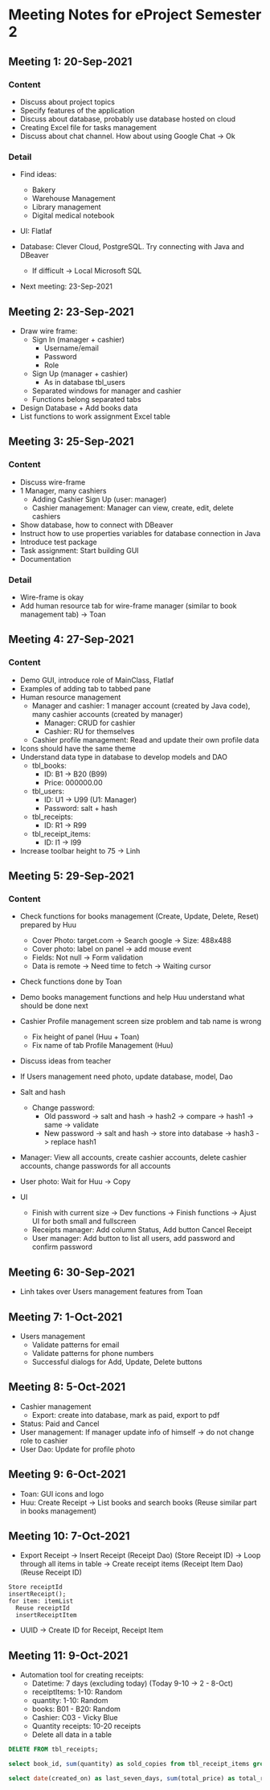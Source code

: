 # Meeting Notes for eProject Semester 2

## Meeting 1: 20-Sep-2021

### Content

- Discuss about project topics
- Specify features of the application
- Discuss about database, probably use database hosted on cloud
- Creating Excel file for tasks management
- Discuss about chat channel. How about using Google Chat -> Ok

### Detail

- Find ideas:
  - Bakery
  - Warehouse Management
  - Library management
  - Digital medical notebook

- UI: Flatlaf
- Database: Clever Cloud, PostgreSQL. Try connecting with Java and DBeaver
  - If difficult -> Local Microsoft SQL

- Next meeting: 23-Sep-2021
  
## Meeting 2: 23-Sep-2021

- Draw wire frame:
  - Sign In (manager + cashier)
    - Username/email
    - Password
    - Role
  - Sign Up (manager + cashier)
    - As in database tbl_users
  - Separated windows for manager and cashier
  - Functions belong separated tabs
- Design Database + Add books data
- List functions to work assignment Excel table 

## Meeting 3: 25-Sep-2021

### Content

- Discuss wire-frame
- 1 Manager, many cashiers
  - Adding Cashier Sign Up (user: manager)
  - Cashier management: Manager can view, create, edit, delete cashiers
- Show database, how to connect with DBeaver
- Instruct how to use properties variables for database connection in Java
- Introduce test package
- Task assignment: Start building GUI
- Documentation

### Detail

- Wire-frame is okay
- Add human resource tab for wire-frame manager (similar to book management tab) -> Toan 

## Meeting 4: 27-Sep-2021

### Content

- Demo GUI, introduce role of MainClass, Flatlaf
- Examples of adding tab to tabbed pane
- Human resource management
  - Manager and cashier: 1 manager account (created by Java code), many cashier accounts (created by manager)
    - Manager: CRUD for cashier
    - Cashier: RU for themselves
  - Cashier profile management: Read and update their own profile data
- Icons should have the same theme
- Understand data type in database to develop models and DAO
  - tbl_books:
    - ID: B1 -> B20 (B99)
    - Price: 000000.00
  - tbl_users:
    - ID: U1 -> U99 (U1: Manager)
    - Password: salt + hash
  - tbl_receipts:
    - ID: R1 -> R99
  - tbl_receipt_items:
    - ID: I1 -> I99
- Increase toolbar height to 75 -> Linh

## Meeting 5: 29-Sep-2021

### Content

- Check functions for books management (Create, Update, Delete, Reset) prepared by Huu
  - Cover Photo: target.com -> Search google -> Size: 488x488
  - Cover photo: label on panel -> add mouse event
  - Fields: Not null -> Form validation
  - Data is remote -> Need time to fetch -> Waiting cursor
- Check functions done by Toan
- Demo books management functions and help Huu understand what should be done next
- Cashier Profile management screen size problem and tab name is wrong
  - Fix height of panel (Huu + Toan)
  - Fix name of tab Profile Management (Huu)
- Discuss ideas from teacher
- If Users management need photo, update database, model, Dao
- Salt and hash
  - Change password: 
    - Old password -> salt and hash -> hash2 -> compare -> hash1 -> same -> validate
    - New password -> salt and hash -> store into database -> hash3 -> replace hash1
  
- Manager: View all accounts, create cashier accounts, delete cashier accounts, change passwords for all accounts
- User photo: Wait for Huu -> Copy
- UI
  - Finish with current size -> Dev functions -> Finish functions -> Ajust UI for both small and fullscreen
  - Receipts manager: Add column Status, Add button Cancel Receipt
  - User manager: Add button to list all users, add password and confirm password

## Meeting 6: 30-Sep-2021

- Linh takes over Users management features from Toan

## Meeting 7: 1-Oct-2021

- Users management
  - Validate patterns for email
  - Validate patterns for phone numbers
  - Successful dialogs for Add, Update, Delete buttons

## Meeting 8: 5-Oct-2021

- Cashier management
  - Export: create into database, mark as paid, export to pdf
- Status: Paid and Cancel
- User management: If manager update info of himself -> do not change role to cashier
- User Dao: Update for profile photo

## Meeting 9: 6-Oct-2021

- Toan: GUI icons and logo
- Huu: Create Receipt -> List books and search books (Reuse similar part in books management)
  
## Meeting 10: 7-Oct-2021

- Export Receipt -> Insert Receipt (Receipt Dao) (Store Receipt ID) -> Loop through all items in table -> Create receipt items (Receipt Item Dao) (Reuse Receipt ID)

```
Store receiptId
insertReceipt();
for item: itemList
  Reuse receiptId
  insertReceiptItem
```

- UUID -> Create ID for Receipt, Receipt Item

## Meeting 11: 9-Oct-2021

- Automation tool for creating receipts:
  - Datetime: 7 days (excluding today) (Today 9-10 -> 2 - 8-Oct)
  - receiptItems: 1-10: Random
  - quantity: 1-10: Random
  - books: B01 - B20: Random
  - Cashier: C03 - Vicky Blue
  - Quantity receipts: 10-20 receipts
  - Delete all data in a table
  
```SQL
DELETE FROM tbl_receipts;

select book_id, sum(quantity) as sold_copies from tbl_receipt_items group by book_id order by sold_copies desc limit 5;

select date(created_on) as last_seven_days, sum(total_price) as total_revenue from tbl_receipts group by last_seven_days order by last_seven_days desc limit 7;

```